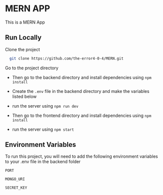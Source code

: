 
# MERN APP

This is a MERN App


## Run Locally

Clone the project

```bash
  git clone https://github.com/the-error4-0-4/MERN.git
```

Go to the project directory

- Then go to the backend directory and install dependencies using `npm install`

- Create the `.env` file  in the backend directory and make the variables listed below 

- run the server using `npm run dev`

- Then go to the frontend directory and install dependencies using `npm install`

- run the server using `npm start`






## Environment Variables

To run this project, you will need to add the following environment variables to your .env file in the backend folder

`PORT`

`MONGO_URI`

`SECRET_KEY`

